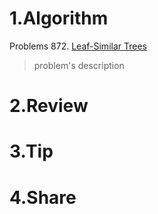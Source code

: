# 1.Algorithm

Problems  872. [Leaf-Similar Trees](https://leetcode.com/problems/leaf-similar-trees/description/)

>problem's description

# 2.Review


# 3.Tip


# 4.Share